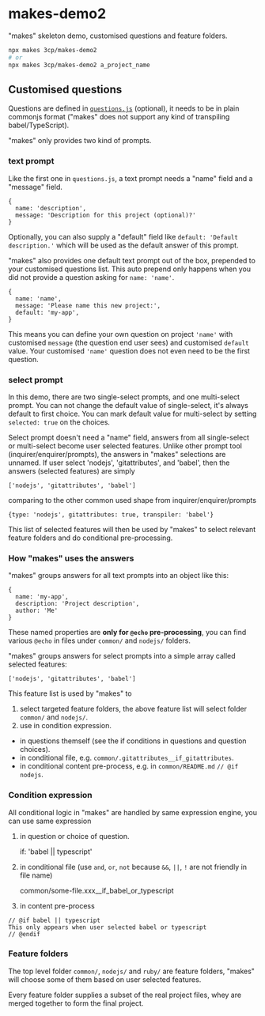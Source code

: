 # makes-demo2
"makes" skeleton demo, customised questions and feature folders.

```sh
npx makes 3cp/makes-demo2
# or
npx makes 3cp/makes-demo2 a_project_name
```

## Customised questions
Questions are defined in [`questions.js`](https://github.com/3cp/makes-demo2/blob/master/questions.js)
(optional), it needs to be in plain commonjs format ("makes" does not support any
kind of transpiling babel/TypeScript).

"makes" only provides two kind of prompts.

### text prompt

Like the first one in `questions.js`, a text prompt needs a "name" field and a
"message" field.

    {
      name: 'description',
      message: 'Description for this project (optional)?'
    }

Optionally, you can also supply a "default" field like `default: 'Default description.'`
which will be used as the default answer of this prompt.

"makes" also provides one default text prompt out of the box, prepended to your
customised questions list. This auto prepend only happens when you did not provide
a question asking for `name: 'name'`.

    {
      name: 'name',
      message: 'Please name this new project:',
      default: 'my-app',
    }

This means you can define your own question on project `'name'` with customised `message`
(the question end user sees) and customised `default` value. Your customised `'name'`
question does not even need to be the first question.

### select prompt

In this demo, there are two single-select prompts, and one multi-select prompt. You can
not change the default value of single-select, it's always default to first choice. You
can mark default value for multi-select by setting `selected: true` on the choices.

Select prompt doesn't need a "name" field, answers from all single-select or multi-select
become user selected features. Unlike other prompt tool (inquirer/enquirer/prompts),
the answers in "makes" selections are unnamed. If user select 'nodejs', 'gitattributes',
and 'babel', then the answers (selected features) are simply

    ['nodejs', 'gitattributes', 'babel']

comparing to the other common used shape from inquirer/enquirer/prompts

    {type: 'nodejs', gitattributes: true, transpiler: 'babel'}

This list of selected features will then be used by "makes" to select relevant feature
folders and do conditional pre-processing.

### How "makes" uses the answers

"makes" groups answers for all text prompts into an object like this:

    {
      name: 'my-app',
      description: 'Project description',
      author: 'Me'
    }

These named properties are **only for `@echo` pre-processing**, you can find various `@echo`
in files under `common/` and `nodejs/` folders.

"makes" groups answers for select prompts into a simple array called selected features:

    ['nodejs', 'gitattributes', 'babel']

This feature list is used by "makes" to
1. select targeted feature folders, the above feature list will select folder
`common/` and `nodejs/`.
2. use in condition expression.
 * in questions themself (see the if conditions in questions and question choices).
 * in conditional file, e.g. `common/.gitattributes__if_gitattributes`.
 * in conditional content pre-process, e.g. in `common/README.md` `// @if nodejs`.

### Condition expression

All conditional logic in "makes" are handled by same expression engine, you can use same expression
1. in question or choice of question.

    if: 'babel || typescript'

2. in conditional file (use `and`, `or`, `not` because `&&`, `||`, `!` are not friendly in file name)

    common/some-file.xxx__if_babel_or_typescript

3. in content pre-process

```
// @if babel || typescript
This only appears when user selected babel or typescript
// @endif
```

### Feature folders

The top level folder `common/`, `nodejs/` and `ruby/` are feature folders, "makes" will choose some of
them based on user selected features.

Every feature folder supplies a subset of the real project files, whey are merged together to form the
final project.
